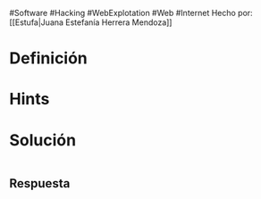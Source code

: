 #Software #Hacking #WebExplotation #Web #Internet 
Hecho por: [[Estufa|Juana Estefanía Herrera Mendoza]]
# Definición

# Hints

# Solución

```bash

```
>
## Respuesta